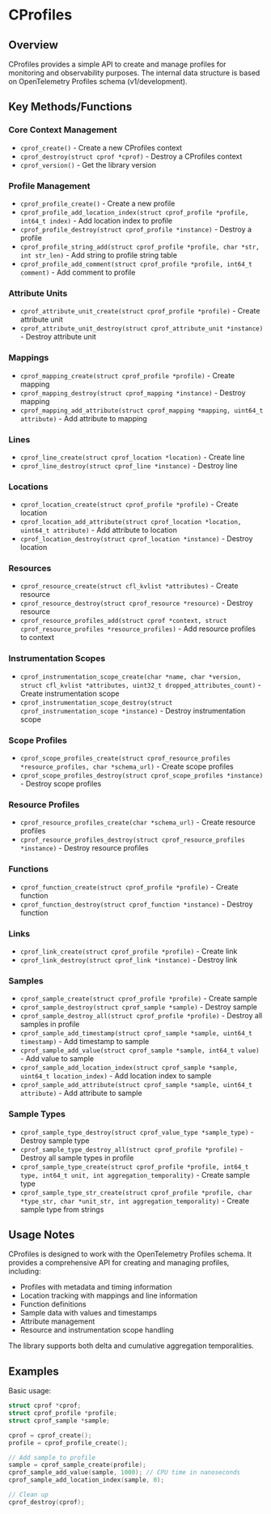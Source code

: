 # CProfiles

## Overview

CProfiles provides a simple API to create and manage profiles for monitoring and observability purposes. The internal data structure is based on OpenTelemetry Profiles schema (v1/development).

## Key Methods/Functions

### Core Context Management

- `cprof_create()` - Create a new CProfiles context
- `cprof_destroy(struct cprof *cprof)` - Destroy a CProfiles context
- `cprof_version()` - Get the library version

### Profile Management

- `cprof_profile_create()` - Create a new profile
- `cprof_profile_add_location_index(struct cprof_profile *profile, int64_t index)` - Add location index to profile
- `cprof_profile_destroy(struct cprof_profile *instance)` - Destroy a profile
- `cprof_profile_string_add(struct cprof_profile *profile, char *str, int str_len)` - Add string to profile string table
- `cprof_profile_add_comment(struct cprof_profile *profile, int64_t comment)` - Add comment to profile

### Attribute Units

- `cprof_attribute_unit_create(struct cprof_profile *profile)` - Create attribute unit
- `cprof_attribute_unit_destroy(struct cprof_attribute_unit *instance)` - Destroy attribute unit

### Mappings

- `cprof_mapping_create(struct cprof_profile *profile)` - Create mapping
- `cprof_mapping_destroy(struct cprof_mapping *instance)` - Destroy mapping
- `cprof_mapping_add_attribute(struct cprof_mapping *mapping, uint64_t attribute)` - Add attribute to mapping

### Lines

- `cprof_line_create(struct cprof_location *location)` - Create line
- `cprof_line_destroy(struct cprof_line *instance)` - Destroy line

### Locations

- `cprof_location_create(struct cprof_profile *profile)` - Create location
- `cprof_location_add_attribute(struct cprof_location *location, uint64_t attribute)` - Add attribute to location
- `cprof_location_destroy(struct cprof_location *instance)` - Destroy location

### Resources

- `cprof_resource_create(struct cfl_kvlist *attributes)` - Create resource
- `cprof_resource_destroy(struct cprof_resource *resource)` - Destroy resource
- `cprof_resource_profiles_add(struct cprof *context, struct cprof_resource_profiles *resource_profiles)` - Add resource profiles to context

### Instrumentation Scopes

- `cprof_instrumentation_scope_create(char *name, char *version, struct cfl_kvlist *attributes, uint32_t dropped_attributes_count)` - Create instrumentation scope
- `cprof_instrumentation_scope_destroy(struct cprof_instrumentation_scope *instance)` - Destroy instrumentation scope

### Scope Profiles

- `cprof_scope_profiles_create(struct cprof_resource_profiles *resource_profiles, char *schema_url)` - Create scope profiles
- `cprof_scope_profiles_destroy(struct cprof_scope_profiles *instance)` - Destroy scope profiles

### Resource Profiles

- `cprof_resource_profiles_create(char *schema_url)` - Create resource profiles
- `cprof_resource_profiles_destroy(struct cprof_resource_profiles *instance)` - Destroy resource profiles

### Functions

- `cprof_function_create(struct cprof_profile *profile)` - Create function
- `cprof_function_destroy(struct cprof_function *instance)` - Destroy function

### Links

- `cprof_link_create(struct cprof_profile *profile)` - Create link
- `cprof_link_destroy(struct cprof_link *instance)` - Destroy link

### Samples

- `cprof_sample_create(struct cprof_profile *profile)` - Create sample
- `cprof_sample_destroy(struct cprof_sample *sample)` - Destroy sample
- `cprof_sample_destroy_all(struct cprof_profile *profile)` - Destroy all samples in profile
- `cprof_sample_add_timestamp(struct cprof_sample *sample, uint64_t timestamp)` - Add timestamp to sample
- `cprof_sample_add_value(struct cprof_sample *sample, int64_t value)` - Add value to sample
- `cprof_sample_add_location_index(struct cprof_sample *sample, uint64_t location_index)` - Add location index to sample
- `cprof_sample_add_attribute(struct cprof_sample *sample, uint64_t attribute)` - Add attribute to sample

### Sample Types

- `cprof_sample_type_destroy(struct cprof_value_type *sample_type)` - Destroy sample type
- `cprof_sample_type_destroy_all(struct cprof_profile *profile)` - Destroy all sample types in profile
- `cprof_sample_type_create(struct cprof_profile *profile, int64_t type, int64_t unit, int aggregation_temporality)` - Create sample type
- `cprof_sample_type_str_create(struct cprof_profile *profile, char *type_str, char *unit_str, int aggregation_temporality)` - Create sample type from strings

## Usage Notes

CProfiles is designed to work with the OpenTelemetry Profiles schema. It provides a comprehensive API for creating and managing profiles, including:

- Profiles with metadata and timing information
- Location tracking with mappings and line information
- Function definitions
- Sample data with values and timestamps
- Attribute management
- Resource and instrumentation scope handling

The library supports both delta and cumulative aggregation temporalities.

## Examples

Basic usage:

```c
struct cprof *cprof;
struct cprof_profile *profile;
struct cprof_sample *sample;

cprof = cprof_create();
profile = cprof_profile_create();

// Add sample to profile
sample = cprof_sample_create(profile);
cprof_sample_add_value(sample, 1000); // CPU time in nanoseconds
cprof_sample_add_location_index(sample, 0);

// Clean up
cprof_destroy(cprof);
```